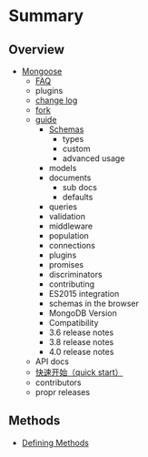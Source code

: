 # Summary

## Overview

* [Mongoose](README.md)
  * [FAQ](faq.md)
  * plugins
  * [change log](change-log.md)
  * [fork](fork.md)
  * [guide](guide.md)
    * [Schemas](guide/schemas.md)
      * types
      * custom
      * advanced usage
    * models
    * documents
      * sub docs
      * defaults
    * queries
    * validation
    * middleware
    * population
    * connections
    * plugins
    * promises
    * discriminators
    * contributing
    * ES2015 integration
    * schemas in the browser
    * MongoDB Version
    * Compatibility
    * 3.6 release notes
    * 3.8 release notes
    * 4.0 release notes
  * API docs
  * [快速开始（quick start）](quick-start.md)
  * contributors
  * propr releases

## Methods

* [Defining Methods](methods.md)


